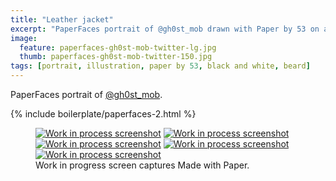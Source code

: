 ```yaml
---
title: "Leather jacket"
excerpt: "PaperFaces portrait of @gh0st_mob drawn with Paper by 53 on an iPad."
image: 
  feature: paperfaces-gh0st-mob-twitter-lg.jpg
  thumb: paperfaces-gh0st-mob-twitter-150.jpg
tags: [portrait, illustration, paper by 53, black and white, beard]
---
```


PaperFaces portrait of [@gh0st_mob](http://twitter.com/gh0st_mob).

{% include boilerplate/paperfaces-2.html %}

<figure class="third">
	<a href="{{ site.url }}/images/paperfaces-gh0st-mob-process-1-lg.jpg"><img src="{{ site.url }}/images/paperfaces-gh0st-mob-process-1-600.jpg" alt="Work in process screenshot"></a>
	<a href="{{ site.url }}/images/paperfaces-gh0st-mob-process-2-lg.jpg"><img src="{{ site.url }}/images/paperfaces-gh0st-mob-process-2-600.jpg" alt="Work in process screenshot"></a>
	<a href="{{ site.url }}/images/paperfaces-gh0st-mob-process-3-lg.jpg"><img src="{{ site.url }}/images/paperfaces-gh0st-mob-process-3-600.jpg" alt="Work in process screenshot"></a>
	<a href="{{ site.url }}/images/paperfaces-gh0st-mob-process-4-lg.jpg"><img src="{{ site.url }}/images/paperfaces-gh0st-mob-process-4-600.jpg" alt="Work in process screenshot"></a>
	<a href="{{ site.url }}/images/paperfaces-gh0st-mob-process-5-lg.jpg"><img src="{{ site.url }}/images/paperfaces-gh0st-mob-process-5-600.jpg" alt="Work in process screenshot"></a>
	<figcaption>Work in progress screen captures Made with Paper.</figcaption>
</figure>